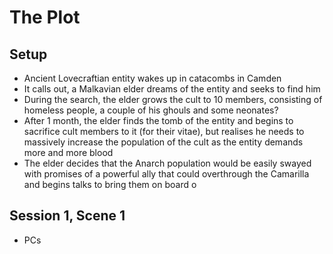 # The Plot

## Setup
* Ancient Lovecraftian entity wakes up in catacombs in Camden
* It calls out, a Malkavian elder dreams of the entity and seeks to find him
* During the search, the elder grows the cult to 10 members, consisting of homeless people, a couple of his ghouls and some neonates?
* After 1 month, the elder finds the tomb of the entity and begins to sacrifice cult members to it (for their vitae), but realises he needs to massively increase the population of the cult as the entity demands more and more blood
* The elder decides that the Anarch population would be easily swayed with promises of a powerful ally that could overthrough the Camarilla and begins talks to bring them on board
o
## Session 1, Scene 1

* PCs 
